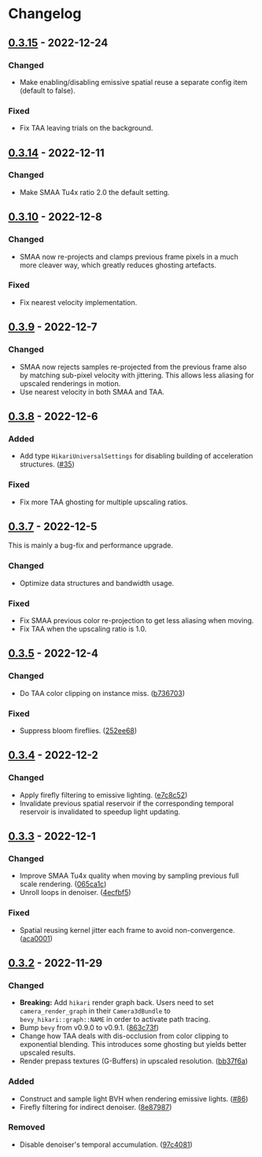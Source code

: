 # Changelog

## [0.3.15] - 2022-12-24
### Changed
- Make enabling/disabling emissive spatial reuse a separate config item (default to false).

### Fixed
- Fix TAA leaving trials on the background.

## [0.3.14] - 2022-12-11
### Changed
- Make SMAA Tu4x ratio 2.0 the default setting.

## [0.3.10] - 2022-12-8
### Changed
- SMAA now re-projects and clamps previous frame pixels in a much more cleaver way,
  which greatly reduces ghosting artefacts.

### Fixed
- Fix nearest velocity implementation.

## [0.3.9] - 2022-12-7
### Changed
- SMAA now rejects samples re-projected from the previous frame also by matching sub-pixel velocity with jittering.
  This allows less aliasing for upscaled renderings in motion.
- Use nearest velocity in both SMAA and TAA.

## [0.3.8] - 2022-12-6
### Added
- Add type `HikariUniversalSettings` for disabling building of acceleration structures. ([#35](https://github.com/cryscan/bevy-hikari/issues/35))

### Fixed
- Fix more TAA ghosting for multiple upscaling ratios.

## [0.3.7] - 2022-12-5
This is mainly a bug-fix and performance upgrade.

### Changed
- Optimize data structures and bandwidth usage.

### Fixed
- Fix SMAA previous color re-projection to get less aliasing when moving.
- Fix TAA when the upscaling ratio is 1.0.

## [0.3.5] - 2022-12-4
### Changed
- Do TAA color clipping on instance miss. ([b736703](https://github.com/cryscan/bevy-hikari/tree/b73670378dab3103e4e5603e5d7e60af76188906))

### Fixed
- Suppress bloom fireflies. ([252ee68](https://github.com/cryscan/bevy-hikari/tree/252ee68964e97574c6c43f5ca7b215697e515546))

## [0.3.4] - 2022-12-2
### Changed
- Apply firefly filtering to emissive lighting. ([e7c8c52](https://github.com/cryscan/bevy-hikari/tree/e7c8c52526404724d8a2d6d55e22bc62f0e9ae02))
- Invalidate previous spatial reservoir if the corresponding temporal reservoir is invalidated to speedup light updating.

## [0.3.3] - 2022-12-1
### Changed
- Improve SMAA Tu4x quality when moving by sampling previous full scale rendering. ([065ca1c](https://github.com/cryscan/bevy-hikari/tree/065ca1ce5d10c3dca69f415e7a9c46072160a68a))
- Unroll loops in denoiser. ([4ecfbf5](https://github.com/cryscan/bevy-hikari/tree/4ecfbf54425142ac934df7dcb9759209f95c4e6e))

### Fixed
- Spatial reusing kernel jitter each frame to avoid non-convergence. ([aca0001](https://github.com/cryscan/bevy-hikari/tree/aca00016e9b99d3582b73ea51b93cb54fdf50779))

## [0.3.2] - 2022-11-29
### Changed
- **Breaking:** Add `hikari` render graph back.
  Users need to set `camera_render_graph` in their `Camera3dBundle` to `bevy_hikari::graph::NAME` in order to activate path tracing.
- Bump `bevy` from v0.9.0 to v0.9.1. ([863c73f](https://github.com/cryscan/bevy-hikari/tree/863c73fe5f649dc2a670eb6cae6817e02c6a1973))
- Change how TAA deals with dis-occlusion from color clipping to exponential blending.
  This introduces some ghosting but yields better upscaled results.
- Render prepass textures (G-Buffers) in upscaled resolution. ([bb37f6a](https://github.com/cryscan/bevy-hikari/tree/bb37f6a7d085edd475d2142bfcdc5a3176ee3e10))

### Added
- Construct and sample light BVH when rendering emissive lights. ([#86](https://github.com/cryscan/bevy-hikari/pull/86))
- Firefly filtering for indirect denoiser. ([8e87987](https://github.com/cryscan/bevy-hikari/tree/8e8798768f082233d8b8c39fcabff4a47fccb38e))

### Removed
- Disable denoiser's temporal accumulation. ([97c4081](https://github.com/cryscan/bevy-hikari/tree/97c4081df6dee24d6e11df2ea0059a4126795d62))

[0.3.15]: https://github.com/cryscan/bevy-hikari/commits/v0.3.15
[0.3.14]: https://github.com/cryscan/bevy-hikari/commits/v0.3.14
[0.3.10]: https://github.com/cryscan/bevy-hikari/commits/v0.3.10
[0.3.9]: https://github.com/cryscan/bevy-hikari/commits/v0.3.9
[0.3.8]: https://github.com/cryscan/bevy-hikari/commits/v0.3.8
[0.3.7]: https://github.com/cryscan/bevy-hikari/commits/v0.3.7
[0.3.5]: https://github.com/cryscan/bevy-hikari/commits/v0.3.5
[0.3.4]: https://github.com/cryscan/bevy-hikari/commits/v0.3.4
[0.3.3]: https://github.com/cryscan/bevy-hikari/commits/v0.3.3
[0.3.2]: https://github.com/cryscan/bevy-hikari/commits/v0.3.2